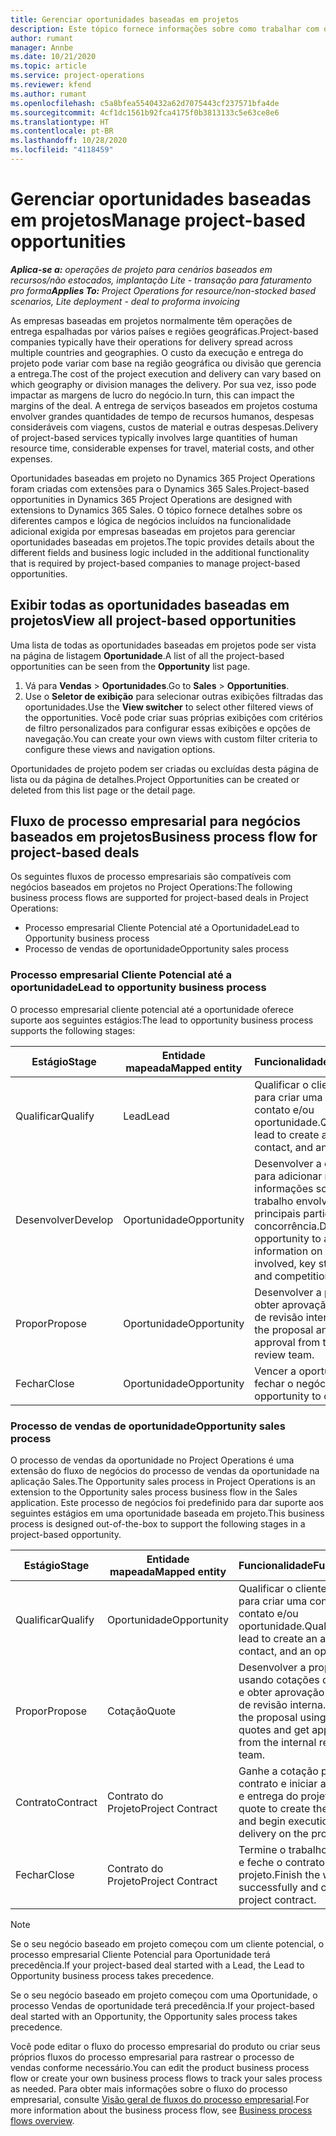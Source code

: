 ```yaml
---
title: Gerenciar oportunidades baseadas em projetos
description: Este tópico fornece informações sobre como trabalhar com oportunidades relacionadas a projetos.
author: rumant
manager: Annbe
ms.date: 10/21/2020
ms.topic: article
ms.service: project-operations
ms.reviewer: kfend
ms.author: rumant
ms.openlocfilehash: c5a8bfea5540432a62d7075443cf237571bfa4de
ms.sourcegitcommit: 4cf1dc1561b92fca4175f0b3813133c5e63ce8e6
ms.translationtype: HT
ms.contentlocale: pt-BR
ms.lasthandoff: 10/28/2020
ms.locfileid: "4118459"
---
```

# <a name="manage-project-based-opportunities"></a><span data-ttu-id="61132-103">Gerenciar oportunidades baseadas em projetos</span><span class="sxs-lookup"><span data-stu-id="61132-103">Manage project-based opportunities</span></span>

<span data-ttu-id="61132-104">_**Aplica-se a:** operações de projeto para cenários baseados em recursos/não estocados, implantação Lite - transação para faturamento pro forma_</span><span class="sxs-lookup"><span data-stu-id="61132-104">_**Applies To:** Project Operations for resource/non-stocked based scenarios, Lite deployment - deal to proforma invoicing_</span></span>

<span data-ttu-id="61132-105">As empresas baseadas em projetos normalmente têm operações de entrega espalhadas por vários países e regiões geográficas.</span><span class="sxs-lookup"><span data-stu-id="61132-105">Project-based companies typically have their operations for delivery spread across multiple countries and geographies.</span></span> <span data-ttu-id="61132-106">O custo da execução e entrega do projeto pode variar com base na região geográfica ou divisão que gerencia a entrega.</span><span class="sxs-lookup"><span data-stu-id="61132-106">The cost of the project execution and delivery can vary  based on which geography or division manages the delivery.</span></span> <span data-ttu-id="61132-107">Por sua vez, isso pode impactar as margens de lucro do negócio.</span><span class="sxs-lookup"><span data-stu-id="61132-107">In turn, this can impact the margins of the deal.</span></span> <span data-ttu-id="61132-108">A entrega de serviços baseados em projetos costuma envolver grandes quantidades de tempo de recursos humanos, despesas consideráveis com viagens, custos de material e outras despesas.</span><span class="sxs-lookup"><span data-stu-id="61132-108">Delivery of project-based services typically involves large quantities of human resource time, considerable expenses for travel, material costs, and other expenses.</span></span>

<span data-ttu-id="61132-109">Oportunidades baseadas em projeto no Dynamics 365 Project Operations foram criadas com extensões para o Dynamics 365 Sales.</span><span class="sxs-lookup"><span data-stu-id="61132-109">Project-based opportunities in Dynamics 365 Project Operations are designed with extensions to Dynamics 365 Sales.</span></span> <span data-ttu-id="61132-110">O tópico fornece detalhes sobre os diferentes campos e lógica de negócios incluídos na funcionalidade adicional exigida por empresas baseadas em projetos para gerenciar oportunidades baseadas em projetos.</span><span class="sxs-lookup"><span data-stu-id="61132-110">The topic provides details about the different fields and business logic included in the additional functionality that is required by project-based companies to manage project-based opportunities.</span></span>

## <a name="view-all-project-based-opportunities"></a><span data-ttu-id="61132-111">Exibir todas as oportunidades baseadas em projetos</span><span class="sxs-lookup"><span data-stu-id="61132-111">View all project-based opportunities</span></span>

<span data-ttu-id="61132-112">Uma lista de todas as oportunidades baseadas em projetos pode ser vista na página de listagem **Oportunidade**.</span><span class="sxs-lookup"><span data-stu-id="61132-112">A list of all the project-based opportunities can be seen from the **Opportunity** list page.</span></span> 

1. <span data-ttu-id="61132-113">Vá para **Vendas** > **Oportunidades**.</span><span class="sxs-lookup"><span data-stu-id="61132-113">Go to **Sales** > **Opportunities**.</span></span>
2. <span data-ttu-id="61132-114">Use o **Seletor de exibição** para selecionar outras exibições filtradas das oportunidades.</span><span class="sxs-lookup"><span data-stu-id="61132-114">Use the **View switcher** to select other filtered views of the opportunities.</span></span> <span data-ttu-id="61132-115">Você pode criar suas próprias exibições com critérios de filtro personalizados para configurar essas exibições e opções de navegação.</span><span class="sxs-lookup"><span data-stu-id="61132-115">You can create your own views with custom filter criteria to configure these views and navigation options.</span></span>

<span data-ttu-id="61132-116">Oportunidades de projeto podem ser criadas ou excluídas desta página de lista ou da página de detalhes.</span><span class="sxs-lookup"><span data-stu-id="61132-116">Project Opportunities can be created or deleted from this list page or the detail page.</span></span>

## <a name="business-process-flow-for-project-based-deals"></a><span data-ttu-id="61132-117">Fluxo de processo empresarial para negócios baseados em projetos</span><span class="sxs-lookup"><span data-stu-id="61132-117">Business process flow for project-based deals</span></span>

<span data-ttu-id="61132-118">Os seguintes fluxos de processo empresariais são compatíveis com negócios baseados em projetos no Project Operations:</span><span class="sxs-lookup"><span data-stu-id="61132-118">The following business process flows are supported for project-based deals in Project Operations:</span></span>

- <span data-ttu-id="61132-119">Processo empresarial Cliente Potencial até a Oportunidade</span><span class="sxs-lookup"><span data-stu-id="61132-119">Lead to Opportunity business process</span></span>
- <span data-ttu-id="61132-120">Processo de vendas de oportunidade</span><span class="sxs-lookup"><span data-stu-id="61132-120">Opportunity sales process</span></span>

### <a name="lead-to-opportunity-business-process"></a><span data-ttu-id="61132-121">Processo empresarial Cliente Potencial até a oportunidade</span><span class="sxs-lookup"><span data-stu-id="61132-121">Lead to opportunity business process</span></span> 
<span data-ttu-id="61132-122">O processo empresarial cliente potencial até a oportunidade oferece suporte aos seguintes estágios:</span><span class="sxs-lookup"><span data-stu-id="61132-122">The lead to opportunity business process supports the following stages:</span></span>

| <span data-ttu-id="61132-123">Estágio</span><span class="sxs-lookup"><span data-stu-id="61132-123">Stage</span></span> | <span data-ttu-id="61132-124">Entidade mapeada</span><span class="sxs-lookup"><span data-stu-id="61132-124">Mapped entity</span></span> | <span data-ttu-id="61132-125">Funcionalidade</span><span class="sxs-lookup"><span data-stu-id="61132-125">Functionality</span></span> |
| --- | --- | --- |
| <span data-ttu-id="61132-126">Qualificar</span><span class="sxs-lookup"><span data-stu-id="61132-126">Qualify</span></span> | <span data-ttu-id="61132-127">Lead</span><span class="sxs-lookup"><span data-stu-id="61132-127">Lead</span></span> | <span data-ttu-id="61132-128">Qualificar o cliente potencial para criar uma conta, contato e/ou oportunidade.</span><span class="sxs-lookup"><span data-stu-id="61132-128">Qualify the lead to create an account, contact, and an opportunity.</span></span> |
| <span data-ttu-id="61132-129">Desenvolver</span><span class="sxs-lookup"><span data-stu-id="61132-129">Develop</span></span> | <span data-ttu-id="61132-130">Oportunidade</span><span class="sxs-lookup"><span data-stu-id="61132-130">Opportunity</span></span> | <span data-ttu-id="61132-131">Desenvolver a oportunidade para adicionar mais informações sobre o trabalho envolvido, os principais participantes e a concorrência.</span><span class="sxs-lookup"><span data-stu-id="61132-131">Develop the opportunity to add more information on the work involved, key stakeholders, and competition.</span></span> |
| <span data-ttu-id="61132-132">Propor</span><span class="sxs-lookup"><span data-stu-id="61132-132">Propose</span></span> | <span data-ttu-id="61132-133">Oportunidade</span><span class="sxs-lookup"><span data-stu-id="61132-133">Opportunity</span></span> | <span data-ttu-id="61132-134">Desenvolver a proposta e obter aprovação da equipe de revisão interna.</span><span class="sxs-lookup"><span data-stu-id="61132-134">Develop the proposal and get approval from the internal review team.</span></span> |
| <span data-ttu-id="61132-135">Fechar</span><span class="sxs-lookup"><span data-stu-id="61132-135">Close</span></span> | <span data-ttu-id="61132-136">Oportunidade</span><span class="sxs-lookup"><span data-stu-id="61132-136">Opportunity</span></span> | <span data-ttu-id="61132-137">Vencer a oportunidade para fechar o negócio.</span><span class="sxs-lookup"><span data-stu-id="61132-137">Win the opportunity to close the deal.</span></span> |

### <a name="opportunity-sales-process"></a><span data-ttu-id="61132-138">Processo de vendas de oportunidade</span><span class="sxs-lookup"><span data-stu-id="61132-138">Opportunity sales process</span></span>
<span data-ttu-id="61132-139">O processo de vendas da oportunidade no Project Operations é uma extensão do fluxo de negócios do processo de vendas da oportunidade na aplicação Sales.</span><span class="sxs-lookup"><span data-stu-id="61132-139">The Opportunity sales process in Project Operations is an extension to the Opportunity sales process business flow in the Sales application.</span></span> <span data-ttu-id="61132-140">Este processo de negócios foi predefinido para dar suporte aos seguintes estágios em uma oportunidade baseada em projeto.</span><span class="sxs-lookup"><span data-stu-id="61132-140">This business process is designed out-of-the-box to support the following stages in a project-based opportunity.</span></span>

| <span data-ttu-id="61132-141">Estágio</span><span class="sxs-lookup"><span data-stu-id="61132-141">Stage</span></span> | <span data-ttu-id="61132-142">Entidade mapeada</span><span class="sxs-lookup"><span data-stu-id="61132-142">Mapped entity</span></span> | <span data-ttu-id="61132-143">Funcionalidade</span><span class="sxs-lookup"><span data-stu-id="61132-143">Functionality</span></span> |
| --- | --- | --- |
| <span data-ttu-id="61132-144">Qualificar</span><span class="sxs-lookup"><span data-stu-id="61132-144">Qualify</span></span> | <span data-ttu-id="61132-145">Oportunidade</span><span class="sxs-lookup"><span data-stu-id="61132-145">Opportunity</span></span> | <span data-ttu-id="61132-146">Qualificar o cliente potencial para criar uma conta, contato e/ou oportunidade.</span><span class="sxs-lookup"><span data-stu-id="61132-146">Qualify the lead to create an account, contact, and an opportunity.</span></span> |
| <span data-ttu-id="61132-147">Propor</span><span class="sxs-lookup"><span data-stu-id="61132-147">Propose</span></span> | <span data-ttu-id="61132-148">Cotação</span><span class="sxs-lookup"><span data-stu-id="61132-148">Quote</span></span> | <span data-ttu-id="61132-149">Desenvolver a proposta usando cotações do projeto e obter aprovação da equipe de revisão interna.</span><span class="sxs-lookup"><span data-stu-id="61132-149">Develop the proposal using project quotes and get approval from the internal review team.</span></span> |
| <span data-ttu-id="61132-150">Contrato</span><span class="sxs-lookup"><span data-stu-id="61132-150">Contract</span></span> | <span data-ttu-id="61132-151">Contrato do Projeto</span><span class="sxs-lookup"><span data-stu-id="61132-151">Project Contract</span></span> | <span data-ttu-id="61132-152">Ganhe a cotação para criar o contrato e iniciar a execução e entrega do projeto.</span><span class="sxs-lookup"><span data-stu-id="61132-152">Win the quote to create the contract and begin execution and delivery on the project.</span></span> |
| <span data-ttu-id="61132-153">Fechar</span><span class="sxs-lookup"><span data-stu-id="61132-153">Close</span></span> | <span data-ttu-id="61132-154">Contrato do Projeto</span><span class="sxs-lookup"><span data-stu-id="61132-154">Project Contract</span></span> | <span data-ttu-id="61132-155">Termine o trabalho com êxito e feche o contrato do projeto.</span><span class="sxs-lookup"><span data-stu-id="61132-155">Finish the work successfully and close the project contract.</span></span> |

> [!NOTE]
> <span data-ttu-id="61132-156">Se o seu negócio baseado em projeto começou com um cliente potencial, o processo empresarial Cliente Potencial para Oportunidade terá precedência.</span><span class="sxs-lookup"><span data-stu-id="61132-156">If your project-based deal started with a Lead, the Lead to Opportunity business process takes precedence.</span></span>
>
> <span data-ttu-id="61132-157">Se o seu negócio baseado em projeto começou com uma Oportunidade, o processo Vendas de oportunidade terá precedência.</span><span class="sxs-lookup"><span data-stu-id="61132-157">If your project-based deal started with an Opportunity, the Opportunity sales process takes precedence.</span></span>

<span data-ttu-id="61132-158">Você pode editar o fluxo do processo empresarial do produto ou criar seus próprios fluxos do processo empresarial para rastrear o processo de vendas conforme necessário.</span><span class="sxs-lookup"><span data-stu-id="61132-158">You can edit the product business process flow or create your own business process flows to track your sales process as needed.</span></span> <span data-ttu-id="61132-159">Para obter mais informações sobre o fluxo do processo empresarial, consulte [Visão geral de fluxos do processo empresarial](https://docs.microsoft.com/dynamics365/customerengagement/on-premises/customize/business-process-flows-overview).</span><span class="sxs-lookup"><span data-stu-id="61132-159">For more information about the business process flow, see [Business process flows overview](https://docs.microsoft.com/dynamics365/customerengagement/on-premises/customize/business-process-flows-overview).</span></span>
